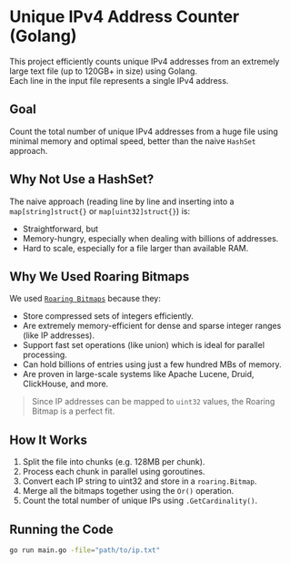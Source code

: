 # Unique IPv4 Address Counter (Golang)

This project efficiently counts unique IPv4 addresses from an extremely large text file (up to 120GB+ in size) using Golang.  
Each line in the input file represents a single IPv4 address.

## Goal

Count the total number of unique IPv4 addresses from a huge file using minimal memory and optimal speed, better than the naive `HashSet` approach.


## Why Not Use a HashSet?

The naive approach (reading line by line and inserting into a `map[string]struct{}` or `map[uint32]struct{}`) is:
- Straightforward, but
- Memory-hungry, especially when dealing with billions of addresses.
- Hard to scale, especially for a file larger than available RAM.


##  Why We Used Roaring Bitmaps

We used [`Roaring Bitmaps`](https://github.com/RoaringBitmap/roaring) because they:
- Store compressed sets of integers efficiently.
- Are extremely memory-efficient for dense and sparse integer ranges (like IP addresses).
- Support fast set operations (like union) which is ideal for parallel processing.
- Can hold billions of entries using just a few hundred MBs of memory.
- Are proven in large-scale systems like Apache Lucene, Druid, ClickHouse, and more.

> Since IP addresses can be mapped to `uint32` values, the Roaring Bitmap is a perfect fit.


##  How It Works

1. Split the file into chunks (e.g. 128MB per chunk).
2. Process each chunk in parallel using goroutines.
3. Convert each IP string to uint32 and store in a `roaring.Bitmap`.
4. Merge all the bitmaps together using the `Or()` operation.
5. Count the total number of unique IPs using `.GetCardinality()`.


## Running the Code

```bash
go run main.go -file="path/to/ip.txt"
